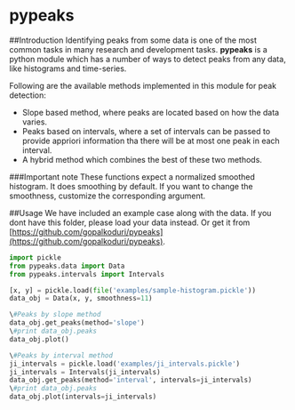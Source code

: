 pypeaks
=======

##Introduction
Identifying peaks from some data is one of the most common tasks in many
research and development tasks. **pypeaks** is a python module which has 
a number of ways to detect peaks from any data, like histograms and time-series.

Following are the available methods implemented in this module for peak detection:
* Slope based method, where peaks are located based on how the data varies.
* Peaks based on intervals, where a set of intervals can be passed to provide appriori
information tha there will be at most one peak in each interval.
* A hybrid method which combines the best of these two methods.

###Important note
These functions expect a normalized smoothed histogram. It does smoothing by default.
If you want to change the smoothness, customize the corresponding argument.

##Usage
We have included an example case along with the data. If you dont have this folder, please
load your data instead. Or get it from 
[https://github.com/gopalkoduri/pypeaks](https://github.com/gopalkoduri/pypeaks).

```python
import pickle
from pypeaks.data import Data
from pypeaks.intervals import Intervals

[x, y] = pickle.load(file('examples/sample-histogram.pickle'))
data_obj = Data(x, y, smoothness=11)

\#Peaks by slope method
data_obj.get_peaks(method='slope')
\#print data_obj.peaks
data_obj.plot()

\#Peaks by interval method
ji_intervals = pickle.load('examples/ji_intervals.pickle')
ji_intervals = Intervals(ji_intervals)
data_obj.get_peaks(method='interval', intervals=ji_intervals)
\#print data_obj.peaks
data_obj.plot(intervals=ji_intervals)


```
